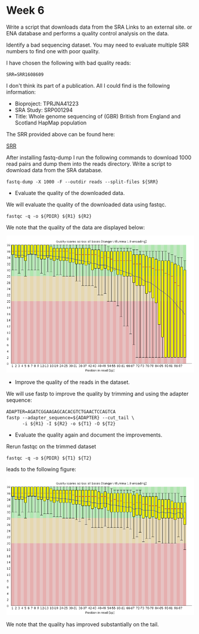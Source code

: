 # Week 6

Write a script that downloads data from the SRA Links to an external site. or ENA
database and performs a quality control analysis on the data.

Identify a bad sequencing dataset. You may need to evaluate multiple SRR numbers to find one with poor quality.

I have chosen the following with bad quality reads:

```
SRR=SRR1608609
```

I don't think its part of a publication. All I could find is the following information:

- Bioproject: TPRJNA41223
- SRA Study: SRP001294	
- Title: Whole genome sequencing of (GBR) British from England and Scotland HapMap population

The SRR provided above can be found here:

[SRR](https://trace.ncbi.nlm.nih.gov/Traces/index.html?view=run_browser&acc=SRR062634&display=metadata)


After installing fastq-dump I run the following commands to download 1000 read pairs 
and dump them into the reads directory. Write a script to download data from the SRA database.

```
fastq-dump -X 1000 -F --outdir reads --split-files ${SRR}
```

- Evaluate the quality of the downloaded data.

We will evaluate the quality of the downloaded data using fastqc.

```
fastqc -q -o ${PDIR} ${R1} ${R2}
```


We note that the quality of the data are displayed below:

![untrimmed](QC_untrimmed.png)

- Improve the quality of the reads in the dataset.

We will use fastp to improve the quality by trimming and using the adapter sequence:


```
ADAPTER=AGATCGGAAGAGCACACGTCTGAACTCCAGTCA
fastp --adapter_sequence=${ADAPTER} --cut_tail \
      -i ${R1} -I ${R2} -o ${T1} -O ${T2} 
```

- Evaluate the quality again and document the improvements.


Rerun fastqc on the trimmed dataset 

```
fastqc -q -o ${PDIR} ${T1} ${T2}
```

leads to the following figure:

![trimmed](QC_trimmed.png)

We note that the quality has improved substantially on the tail.
